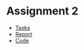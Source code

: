 # Assignment 2

* [Tasks](https://drive.google.com/file/d/1Gzcc55XG3NlsllAa0jTalSnjWNLSCGu4/view?usp=sharing)
* [Report](https://www.mathcha.io/editor/joqkPIyVUKLHNLCLy9ynptVqdxoycw1PnJMi1MOL5k)
* [Code](./Danko_Danila_HA2.py)
